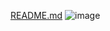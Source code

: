 [README.md](https://github.com/user-attachments/files/19040127/README.md)
![image](https://github.com/user-attachments/assets/6514f299-2d2c-4976-b9a0-0f6f29ab4c85)
